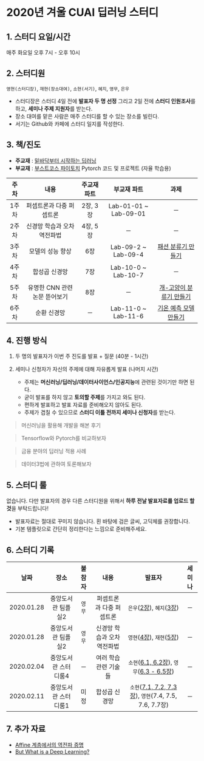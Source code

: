 # 2020년 겨울 CUAI 딥러닝 스터디
## 1. 스터디 요일/시간
매주 화요일 오후 7시 - 오후 10시


## 2. 스터디원
`영현(스터디장)`, `재현(장소대여)`, `소현(서기)`, `혜지`, `영무`, `은우`
* 스터디장은 스터디 4일 전에 **발표자 두 명 선정** 그리고 2일 전에 **스터디 인원조사**를 하고, **세미나 주제 지원자**를 받는다.
* 장소 대여를 맡은 사람은 매주 스터디를 할 수 있는 장소를 빌린다.
* 서기는 Github와 카페에 스터디 일지를 작성한다.


## 3. 책/진도
* **주교재** : [밑바닥부터 시작하는 딥러닝](http://www.yes24.com/Product/Goods/34970929?Acode=101)
* **부교재** : [부스트코스 파이토치](https://www.edwith.org/boostcourse-dl-pytorch) Pytorch 코드 및 프로젝트 (자율 학습용)
 
|주차|내용|주교재 파트|부교재 파트|과제|
|:-----:|:-----:|:-----:|:------:|:------:|
|1주차|퍼셉트론과 다중 퍼셉트론|2장, 3장|Lab-01-01 ~ Lab-09-01|─|
|2주차|신경망 학습과 오차역전파법|4장, 5장|─|─|
|3주차|모델의 성능 향상|6장|Lab-09-2 ~ Lab-09-4|[패션 분류기 만들기](https://www.edwith.org/boostcourse-dl-pytorch/joinLectures/24380)|
|4주차|합성곱 신경망|7장|Lab-10-0 ~ Lab-10-7|─|
|5주차|유명한 CNN 관련 논문 뜯어보기|8장|─|[개-고양이 분류기 만들기](https://www.edwith.org/boostcourse-dl-pytorch/joinLectures/24381)|
|6주차|순환 신경망|─|Lab-11-0 ~ Lab-11-6|[기온 예측 모델 만들기](https://www.edwith.org/boostcourse-dl-pytorch/joinLectures/24382)|


## 4. 진행 방식
1. 두 명의 발표자가 이번 주 진도를 발표 + 질문 (40분 - 1시간)
2. 세미나 신청자가 자신의 주제에 대해 자유롭게 발표 (나머지 시간)

    - 주제는 **머신러닝/딥러닝/데이터사이언스/인공지능**에 관련된 것이기만 하면 된다.
    - 굳이 발표를 하지 않고 **토의할 주제**를 가지고 와도 된다.
    - 편하게 발표하고 발표 자료를 준비해오지 않아도 된다.
    - 주제가 겹칠 수 있으므로 **스터디 이틀 전까지 세미나 신청자**를 받는다.

> 머신러닝을 활용해 개발을 해본 후기

> Tensorflow와 Pytorch를 비교하보자

> 금융 분야의 딥러닝 적용 사례

> 데이터3법에 관하여 토론해보자


## 5. 스터디 룰
없습니다. 다만 발표자의 경우 다른 스터디원을 위해서 **하루 전날 발표자료를 업로드 할 것**을 부탁드립니다!

* 발표자료는 절대로 꾸미지 않습니다. 횐 바탕에 검은 글씨, 고딕체를 권장합니다.
* 기본 템플릿으로 간단히 정리한다는 느낌으로 준비해주세요.


## 6. 스터디 기록

|날짜|장소|불참자|내용|발표자|세미나|
|:-----:|:-----:|:-----:|:-----:|:-----:|:-----:|
|2020.01.28|중앙도서관 팀플실2|`영무`|퍼셉트론과 다중 퍼셉트론|`은우`([2장](https://github.com/CoodingPenguin/deep-learning-study-2020w/blob/master/week1/Chapter%2002.%20%ED%8D%BC%EC%85%89%ED%8A%B8%EB%A1%A0%20(%EC%9D%80%EC%9A%B0).pdf)), `혜지`([3장](https://github.com/CoodingPenguin/deep-learning-study-2020w/blob/master/week1/Chapter%2003.%20%EC%8B%A0%EA%B2%BD%EB%A7%9D%20(%ED%98%9C%EC%A7%80).pdf))|─|
|2020.01.28|중앙도서관 팀플실2|`영무`|신경망 학습과 오차역전파법|`영현`([4장](https://github.com/CoodingPenguin/deep-learning-study-2020w/blob/master/week2/Chapter%2004.%20%EC%8B%A0%EA%B2%BD%EB%A7%9D%20%ED%95%99%EC%8A%B5%20(%EC%98%81%ED%98%84).pdf)), `재현`([5장](https://github.com/CoodingPenguin/deep-learning-study-2020w/blob/master/week2/Chapter%2005.%20%EC%98%A4%EC%B0%A8%EC%97%AD%EC%A0%84%ED%8C%8C%EB%B2%95%20(%EC%9E%AC%ED%98%84).html))|─|
|2020.02.04|중앙도서관 스터디룸4|─|여러 학습관련 기술들|`소현`([6.1, 6.2장](https://github.com/CoodingPenguin/deep-learning-study-2020w/blob/master/week3/Chapter%2006.%20%ED%95%99%EC%8A%B5%EA%B4%80%EB%A0%A8%20%EA%B8%B0%EC%88%A0%20Part1%20(%EC%86%8C%ED%98%84).pdf)), `영무`([6.3 - 6.5장](https://github.com/CoodingPenguin/deep-learning-study-2020w/blob/master/week3/Chapter%2006.%20%ED%95%99%EC%8A%B5%EA%B4%80%EB%A0%A8%20%EA%B8%B0%EC%88%A0%20Part2%20(%EC%98%81%EB%AC%B4).pdf))|─|
|2020.02.11|중앙도서관 스터디룸1|미정|합성곱 신경망|`소현`([7.1, 7.2, 7.3장](https://github.com/CoodingPenguin/deep-learning-study-2020w/blob/master/week4/Chapter%2007.%20%ED%95%A9%EC%84%B1%EA%B3%B1%20%EC%8B%A0%EA%B2%BD%EB%A7%9D%20Part1%20(%EC%86%8C%ED%98%84).pdf)), `영현`(7.4, 7.5, 7.6, 7.7장)|─|

## 7. 추가 자료
* [Affine 계층에서의 역전파 증명](http://cs231n.stanford.edu/handouts/linear-backprop.pdf)
* [But What is a Deep Learning?](https://www.youtube.com/watch?v=aircAruvnKk)
